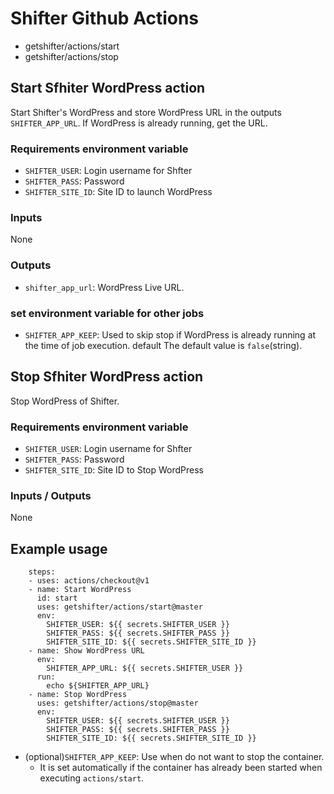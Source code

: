 # Shifter Github Actions

- getshifter/actions/start
- getshifter/actions/stop

## Start Sfhiter WordPress action

Start Shifter's WordPress and store WordPress URL in the outputs `SHIFTER_APP_URL`.
If WordPress is already running, get the URL.

### Requirements environment variable

- `SHIFTER_USER`: Login username for Shfter
- `SHIFTER_PASS`: Password
- `SHIFTER_SITE_ID`: Site ID to launch WordPress

### Inputs

None

### Outputs

- `shifter_app_url`: WordPress Live URL.

### set environment variable for other jobs

- `SHIFTER_APP_KEEP`: Used to skip stop if WordPress is already running at the time of job execution. default The default value is `false`(string).

## Stop Sfhiter WordPress action

Stop WordPress of Shifter.

### Requirements environment variable

- `SHIFTER_USER`: Login username for Shfter
- `SHIFTER_PASS`: Password
- `SHIFTER_SITE_ID`: Site ID to Stop WordPress

### Inputs / Outputs

None

## Example usage

```
    steps:
    - uses: actions/checkout@v1
    - name: Start WordPress
      id: start
      uses: getshifter/actions/start@master
      env:
        SHIFTER_USER: ${{ secrets.SHIFTER_USER }}
        SHIFTER_PASS: ${{ secrets.SHIFTER_PASS }}
        SHIFTER_SITE_ID: ${{ secrets.SHIFTER_SITE_ID }}
    - name: Show WordPress URL
      env:
        SHIFTER_APP_URL: ${{ secrets.SHIFTER_USER }}
      run:
        echo ${SHIFTER_APP_URL}
    - name: Stop WordPress
      uses: getshifter/actions/stop@master
      env:
        SHIFTER_USER: ${{ secrets.SHIFTER_USER }}
        SHIFTER_PASS: ${{ secrets.SHIFTER_PASS }}
        SHIFTER_SITE_ID: ${{ secrets.SHIFTER_SITE_ID }}
```

- (optional)`SHIFTER_APP_KEEP`: Use when do not want to stop the container.
  - It is set automatically if the container has already been started when executing `actions/start`.
